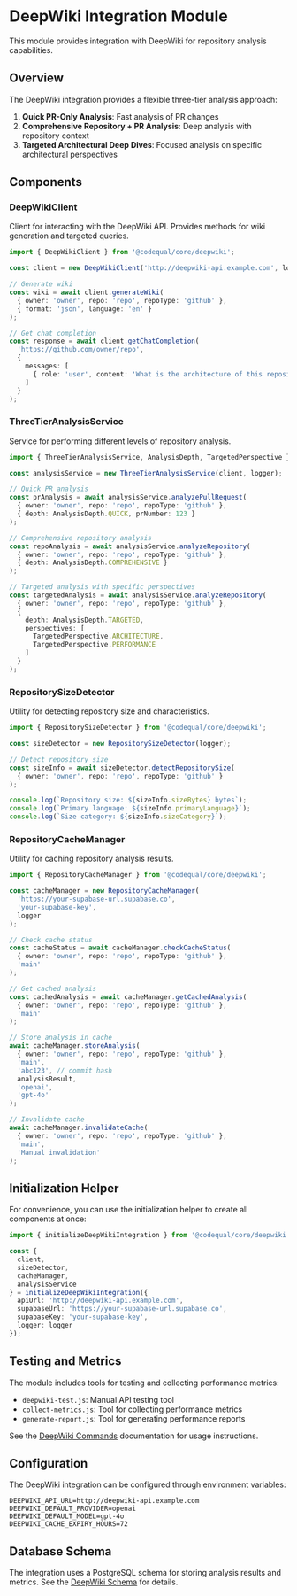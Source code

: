 # DeepWiki Integration Module

This module provides integration with DeepWiki for repository analysis capabilities.

## Overview

The DeepWiki integration provides a flexible three-tier analysis approach:

1. **Quick PR-Only Analysis**: Fast analysis of PR changes
2. **Comprehensive Repository + PR Analysis**: Deep analysis with repository context
3. **Targeted Architectural Deep Dives**: Focused analysis on specific architectural perspectives

## Components

### DeepWikiClient

Client for interacting with the DeepWiki API. Provides methods for wiki generation and targeted queries.

```typescript
import { DeepWikiClient } from '@codequal/core/deepwiki';

const client = new DeepWikiClient('http://deepwiki-api.example.com', logger);

// Generate wiki
const wiki = await client.generateWiki(
  { owner: 'owner', repo: 'repo', repoType: 'github' }, 
  { format: 'json', language: 'en' }
);

// Get chat completion
const response = await client.getChatCompletion(
  'https://github.com/owner/repo',
  {
    messages: [
      { role: 'user', content: 'What is the architecture of this repository?' }
    ]
  }
);
```

### ThreeTierAnalysisService

Service for performing different levels of repository analysis.

```typescript
import { ThreeTierAnalysisService, AnalysisDepth, TargetedPerspective } from '@codequal/core/deepwiki';

const analysisService = new ThreeTierAnalysisService(client, logger);

// Quick PR analysis
const prAnalysis = await analysisService.analyzePullRequest(
  { owner: 'owner', repo: 'repo', repoType: 'github' },
  { depth: AnalysisDepth.QUICK, prNumber: 123 }
);

// Comprehensive repository analysis
const repoAnalysis = await analysisService.analyzeRepository(
  { owner: 'owner', repo: 'repo', repoType: 'github' },
  { depth: AnalysisDepth.COMPREHENSIVE }
);

// Targeted analysis with specific perspectives
const targetedAnalysis = await analysisService.analyzeRepository(
  { owner: 'owner', repo: 'repo', repoType: 'github' },
  {
    depth: AnalysisDepth.TARGETED,
    perspectives: [
      TargetedPerspective.ARCHITECTURE,
      TargetedPerspective.PERFORMANCE
    ]
  }
);
```

### RepositorySizeDetector

Utility for detecting repository size and characteristics.

```typescript
import { RepositorySizeDetector } from '@codequal/core/deepwiki';

const sizeDetector = new RepositorySizeDetector(logger);

// Detect repository size
const sizeInfo = await sizeDetector.detectRepositorySize(
  { owner: 'owner', repo: 'repo', repoType: 'github' }
);

console.log(`Repository size: ${sizeInfo.sizeBytes} bytes`);
console.log(`Primary language: ${sizeInfo.primaryLanguage}`);
console.log(`Size category: ${sizeInfo.sizeCategory}`);
```

### RepositoryCacheManager

Utility for caching repository analysis results.

```typescript
import { RepositoryCacheManager } from '@codequal/core/deepwiki';

const cacheManager = new RepositoryCacheManager(
  'https://your-supabase-url.supabase.co',
  'your-supabase-key',
  logger
);

// Check cache status
const cacheStatus = await cacheManager.checkCacheStatus(
  { owner: 'owner', repo: 'repo', repoType: 'github' },
  'main'
);

// Get cached analysis
const cachedAnalysis = await cacheManager.getCachedAnalysis(
  { owner: 'owner', repo: 'repo', repoType: 'github' },
  'main'
);

// Store analysis in cache
await cacheManager.storeAnalysis(
  { owner: 'owner', repo: 'repo', repoType: 'github' },
  'main',
  'abc123', // commit hash
  analysisResult,
  'openai',
  'gpt-4o'
);

// Invalidate cache
await cacheManager.invalidateCache(
  { owner: 'owner', repo: 'repo', repoType: 'github' },
  'main',
  'Manual invalidation'
);
```

## Initialization Helper

For convenience, you can use the initialization helper to create all components at once:

```typescript
import { initializeDeepWikiIntegration } from '@codequal/core/deepwiki';

const {
  client,
  sizeDetector,
  cacheManager,
  analysisService
} = initializeDeepWikiIntegration({
  apiUrl: 'http://deepwiki-api.example.com',
  supabaseUrl: 'https://your-supabase-url.supabase.co',
  supabaseKey: 'your-supabase-key',
  logger: logger
});
```

## Testing and Metrics

The module includes tools for testing and collecting performance metrics:

- `deepwiki-test.js`: Manual API testing tool
- `collect-metrics.js`: Tool for collecting performance metrics
- `generate-report.js`: Tool for generating performance reports

See the [DeepWiki Commands](../../../docs/deepwiki-commands.md) documentation for usage instructions.

## Configuration

The DeepWiki integration can be configured through environment variables:

```
DEEPWIKI_API_URL=http://deepwiki-api.example.com
DEEPWIKI_DEFAULT_PROVIDER=openai
DEEPWIKI_DEFAULT_MODEL=gpt-4o
DEEPWIKI_CACHE_EXPIRY_HOURS=72
```

## Database Schema

The integration uses a PostgreSQL schema for storing analysis results and metrics. See the [DeepWiki Schema](../../../packages/database/migrations/20250513_deepwiki_schema.sql) for details.
